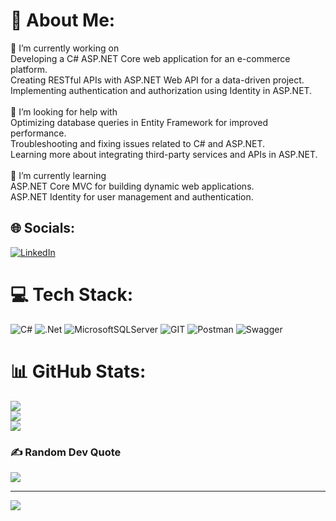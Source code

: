 # 💫 About Me:
🔭 I’m currently working on<br>Developing a C# ASP.NET Core web application for an e-commerce platform.<br>Creating RESTful APIs with ASP.NET Web API for a data-driven project.<br>Implementing authentication and authorization using Identity in ASP.NET.<br><br>🤝 I’m looking for help with<br>Optimizing database queries in Entity Framework for improved performance.<br>Troubleshooting and fixing issues related to C# and ASP.NET.<br>Learning more about integrating third-party services and APIs in ASP.NET.<br><br>🌱 I’m currently learning<br>ASP.NET Core MVC for building dynamic web applications.<br>ASP.NET Identity for user management and authentication.<br>


## 🌐 Socials:
[![LinkedIn](https://img.shields.io/badge/LinkedIn-%230077B5.svg?logo=linkedin&logoColor=white)](https://linkedin.com/in/https://www.linkedin.com/in/aliyavar-guluzada/) 

# 💻 Tech Stack:
![C#](https://img.shields.io/badge/c%23-%23239120.svg?style=for-the-badge&logo=c-sharp&logoColor=white) ![.Net](https://img.shields.io/badge/.NET-5C2D91?style=for-the-badge&logo=.net&logoColor=white) ![MicrosoftSQLServer](https://img.shields.io/badge/Microsoft%20SQL%20Server-CC2927?style=for-the-badge&logo=microsoft%20sql%20server&logoColor=white) ![GIT](https://img.shields.io/badge/Git-fc6d26?style=for-the-badge&logo=git&logoColor=white) ![Postman](https://img.shields.io/badge/Postman-FF6C37?style=for-the-badge&logo=postman&logoColor=white) ![Swagger](https://img.shields.io/badge/-Swagger-%23Clojure?style=for-the-badge&logo=swagger&logoColor=white)
# 📊 GitHub Stats:
![](https://github-readme-stats.vercel.app/api?username=aliyavarguluzada&theme=tokyonight&hide_border=false&include_all_commits=false&count_private=false)<br/>
![](https://github-readme-streak-stats.herokuapp.com/?user=aliyavarguluzada&theme=tokyonight&hide_border=false)<br/>
![](https://github-readme-stats.vercel.app/api/top-langs/?username=aliyavarguluzada&theme=tokyonight&hide_border=false&include_all_commits=false&count_private=false&layout=compact)

### ✍️ Random Dev Quote
![](https://quotes-github-readme.vercel.app/api?type=horizontal&theme=radical)

---
[![](https://visitcount.itsvg.in/api?id=aliyavarguluzada&icon=0&color=0)](https://visitcount.itsvg.in)

<!-- Proudly created with GPRM ( https://gprm.itsvg.in ) -->
